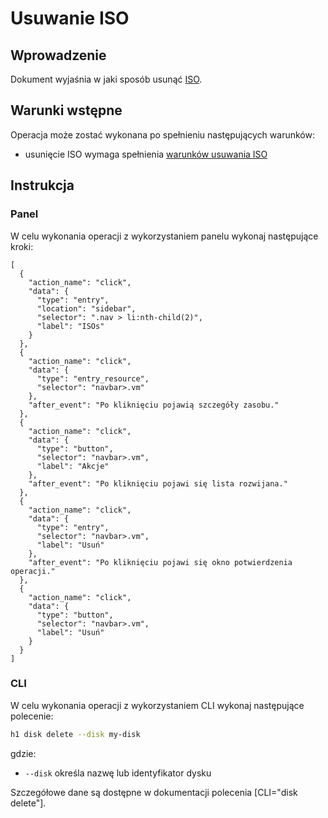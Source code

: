 # Usuwanie ISO

## Wprowadzenie

Dokument wyjaśnia w jaki sposób usunąć [ISO](/resource/storage/disk.md).

## Warunki wstępne

Operacja może zostać wykonana po spełnieniu następujących warunków:

* usunięcie ISO wymaga spełnienia [warunków usuwania ISO](/resource/storage/iso.md#usuwanie)

## Instrukcja

### Panel

W celu wykonania operacji z wykorzystaniem panelu wykonaj następujące kroki:

```guide
[
  {
    "action_name": "click",
    "data": {
      "type": "entry",
      "location": "sidebar",
      "selector": ".nav > li:nth-child(2)",
      "label": "ISOs"
    }
  },
  {
    "action_name": "click",
    "data": {
      "type": "entry_resource",
      "selector": "navbar>.vm"
    },
    "after_event": "Po kliknięciu pojawią szczegóły zasobu."
  },
  {
    "action_name": "click",
    "data": {
      "type": "button",
      "selector": "navbar>.vm",
      "label": "Akcje"
    },
    "after_event": "Po kliknięciu pojawi się lista rozwijana."
  },
  {
    "action_name": "click",
    "data": {
      "type": "entry",
      "selector": "navbar>.vm",
      "label": "Usuń"
    },
    "after_event": "Po kliknięciu pojawi się okno potwierdzenia operacji."
  },
  {
    "action_name": "click",
    "data": {
      "type": "button",
      "selector": "navbar>.vm",
      "label": "Usuń"
    }
  }
]
```

### CLI

W celu wykonania operacji z wykorzystaniem CLI wykonaj następujące polecenie:

```bash
h1 disk delete --disk my-disk
```
gdzie:

 * ```--disk``` określa nazwę lub identyfikator dysku

Szczegółowe dane są dostępne w dokumentacji polecenia [CLI="disk delete"].